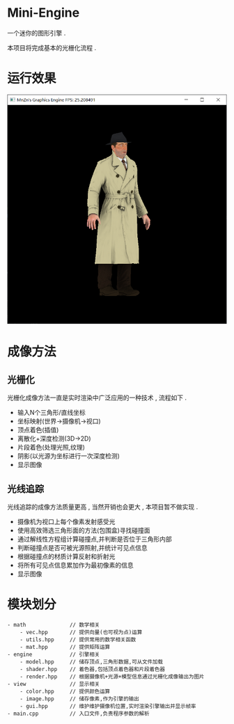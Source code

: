 ﻿# Mini-Engine

一个迷你的图形引擎 .

本项目将完成基本的光栅化流程 .

# 运行效果

![](res/markdown/demo.png)

# 成像方法

## 光栅化

光栅化成像方法一直是实时渲染中广泛应用的一种技术 , 流程如下 .

- 输入N个三角形/直线坐标
- 坐标映射(世界->摄像机->视口)
- 顶点着色(插值)
- 离散化+深度检测(3D->2D)
- 片段着色(处理光照,纹理)
- 阴影(以光源为坐标进行一次深度检测)
- 显示图像

## 光线追踪

光线追踪的成像方法质量更高 , 当然开销也会更大 , 本项目暂不做实现 .

- 摄像机为视口上每个像素发射感受光
- 使用高效筛选三角形面的方法(包围盒)寻找碰撞面
- 通过解线性方程组计算碰撞点,并判断是否位于三角形内部
- 判断碰撞点是否可被光源照射,并统计可见点信息
- 根据碰撞点的材质计算反射和折射光
- 将所有可见点信息累加作为最初像素的信息
- 显示图像

# 模块划分

```
- math              // 数学相关
    - vec.hpp       // 提供向量(也可视为点)运算
    - utils.hpp     // 提供常用的数学相关函数
    - mat.hpp       // 提供矩阵运算
- engine            // 引擎相关
    - model.hpp     // 储存顶点,三角形数据,可从文件加载
    - shader.hpp    // 着色器,包括顶点着色器和片段着色器
    - render.hpp    // 根据摄像机+光源+模型信息通过光栅化成像输出为图片
- view              // 显示相关
    - color.hpp     // 提供颜色运算
    - image.hpp     // 储存像素,作为引擎的输出
    - gui.hpp       // 维护维护摄像机位置,实时渲染引擎输出并显示帧率
- main.cpp          // 入口文件,负责程序参数的解析
```